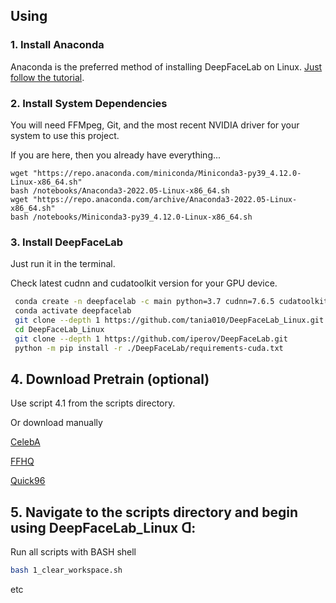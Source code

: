 ## Using
### 1. Install Anaconda 
Anaconda is the preferred method of installing DeepFaceLab on Linux.
[Just follow the tutorial](https://docs.conda.io/projects/conda/en/latest/user-guide/install).  

### 2. Install System Dependencies 
You will need FFMpeg, Git, and the most recent NVIDIA driver for your system to use this project.

If you are here, then you already have everything...
```
wget "https://repo.anaconda.com/miniconda/Miniconda3-py39_4.12.0-Linux-x86_64.sh"
bash /notebooks/Anaconda3-2022.05-Linux-x86_64.sh
wget "https://repo.anaconda.com/archive/Anaconda3-2022.05-Linux-x86_64.sh"
bash /notebooks/Miniconda3-py39_4.12.0-Linux-x86_64.sh
```
### 3. Install DeepFaceLab

Just run it in the terminal.

Check latest cudnn and cudatoolkit version for your GPU device.

```bash
 conda create -n deepfacelab -c main python=3.7 cudnn=7.6.5 cudatoolkit=10.1.243
 conda activate deepfacelab
 git clone --depth 1 https://github.com/tania010/DeepFaceLab_Linux.git
 cd DeepFaceLab_Linux
 git clone --depth 1 https://github.com/iperov/DeepFaceLab.git
 python -m pip install -r ./DeepFaceLab/requirements-cuda.txt
```

## 4. Download Pretrain (optional)
Use script 4.1 from the scripts directory.
 
Or download manually

[CelebA](https://github.com/nagadit/DeepFaceLab_Linux/releases/download/1.0/pretrain_CelebA.zip)

[FFHQ](https://github.com/nagadit/DeepFaceLab_Linux/releases/download/1.0/pretrain_FFHQ.zip)

[Quick96](https://github.com/nagadit/DeepFaceLab_Linux/releases/download/1.0/pretrain_Quick96.zip)

## 5. Navigate to the scripts directory and begin using DeepFaceLab_Linux ᗡ:
Run all scripts with BASH shell
```bash
bash 1_clear_workspace.sh
```
etc
